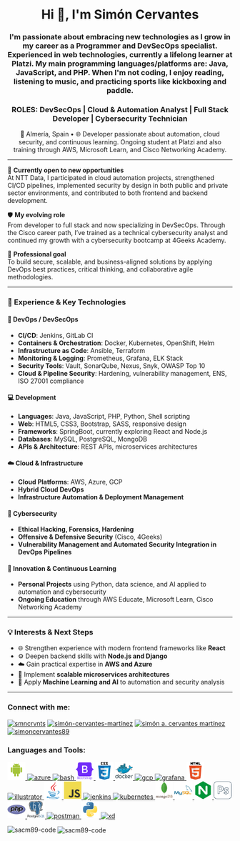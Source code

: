 <h1 align="center">Hi 👋, I'm Simón Cervantes</h1>
<h3 align="center">
I'm passionate about embracing new technologies as I grow in my career as a Programmer and DevSecOps specialist. Experienced in web technologies, currently a lifelong learner at Platzi. My main programming languages/platforms are: Java, JavaScript, and PHP. 
When I'm not coding, I enjoy reading, listening to music, and practicing sports like kickboxing and paddle.
</h3>

<h3 align="center">ROLES: DevSecOps | Cloud & Automation Analyst | Full Stack Developer | Cybersecurity Technician</h3>

<p align="center">
📍 Almería, Spain • 🌐 Developer passionate about automation, cloud security, and continuous learning. Ongoing student at Platzi and also training through AWS, Microsoft Learn, and Cisco Networking Academy.
</p>

---

🔭 **Currently open to new opportunities**  
At NTT Data, I participated in cloud automation projects, strengthened CI/CD pipelines, implemented security by design in both public and private sector environments, and contributed to both frontend and backend development.

🛡️ **My evolving role**  
From developer to full stack and now specializing in DevSecOps. Through the Cisco career path, I’ve trained as a technical cybersecurity analyst and continued my growth with a cybersecurity bootcamp at 4Geeks Academy.

🎯 **Professional goal**  
To build secure, scalable, and business-aligned solutions by applying DevOps best practices, critical thinking, and collaborative agile methodologies.


---

### 🚀 Experience & Key Technologies

#### 🧠 DevOps / DevSecOps
- **CI/CD**: Jenkins, GitLab CI  
- **Containers & Orchestration**: Docker, Kubernetes, OpenShift, Helm  
- **Infrastructure as Code**: Ansible, Terraform  
- **Monitoring & Logging**: Prometheus, Grafana, ELK Stack  
- **Security Tools**: Vault, SonarQube, Nexus, Snyk, OWASP Top 10  
- **Cloud & Pipeline Security**: Hardening, vulnerability management, ENS, ISO 27001 compliance  

#### 💻 Development
- **Languages**: Java, JavaScript, PHP, Python, Shell scripting  
- **Web**: HTML5, CSS3, Bootstrap, SASS, responsive design  
- **Frameworks**: SpringBoot, currently exploring React and Node.js  
- **Databases**: MySQL, PostgreSQL, MongoDB  
- **APIs & Architecture**: REST APIs, microservices architectures  

#### ☁️ Cloud & Infrastructure
- **Cloud Platforms**: AWS, Azure, GCP  
- **Hybrid Cloud DevOps**  
- **Infrastructure Automation & Deployment Management**  

#### 🔐 Cybersecurity
- **Ethical Hacking, Forensics, Hardening**  
- **Offensive & Defensive Security** (Cisco, 4Geeks)  
- **Vulnerability Management and Automated Security Integration in DevOps Pipelines**  

#### 🧪 Innovation & Continuous Learning
- **Personal Projects** using Python, data science, and AI applied to automation and cybersecurity  
- **Ongoing Education** through AWS Educate, Microsoft Learn, Cisco Networking Academy  

---

### 💡 Interests & Next Steps

- 🌐 Strengthen experience with modern frontend frameworks like **React**  
- ⚙️ Deepen backend skills with **Node.js and Django**  
- ☁️ Gain practical expertise in **AWS and Azure**  
- 🔄 Implement **scalable microservices architectures**  
- 🧠 Apply **Machine Learning and AI** to automation and security analysis  

---

<h3 align="left">Connect with me:</h3>
<p align="left">
<a href="https://twitter.com/smncrvnts" target="blank"><img align="center" src="https://raw.githubusercontent.com/rahuldkjain/github-profile-readme-generator/master/src/images/icons/Social/twitter.svg" alt="smncrvnts" height="30" width="40" /></a>
<a href="https://linkedin.com/in/simón-cervantes-martínez" target="blank"><img align="center" src="https://raw.githubusercontent.com/rahuldkjain/github-profile-readme-generator/master/src/images/icons/Social/linked-in-alt.svg" alt="simón-cervantes-martínez" height="30" width="40" /></a>
<a href="https://stackoverflow.com/users/simón a. cervantes martínez" target="blank"><img align="center" src="https://raw.githubusercontent.com/rahuldkjain/github-profile-readme-generator/master/src/images/icons/Social/stack-overflow.svg" alt="simón a. cervantes martínez" height="30" width="40" /></a>
<a href="https://instagram.com/simoncervantes89" target="blank"><img align="center" src="https://raw.githubusercontent.com/rahuldkjain/github-profile-readme-generator/master/src/images/icons/Social/instagram.svg" alt="simoncervantes89" height="30" width="40" /></a>
</p>

<h3 align="left">Languages and Tools:</h3>
<p align="left"> <a href="https://developer.android.com" target="_blank"> <img src="https://raw.githubusercontent.com/devicons/devicon/master/icons/android/android-original-wordmark.svg" alt="android" width="40" height="40"/> </a>  <a href="https://azure.microsoft.com/en-in/" target="_blank"> <img src="https://www.vectorlogo.zone/logos/microsoft_azure/microsoft_azure-icon.svg" alt="azure" width="40" height="40"/> </a> <a href="https://www.gnu.org/software/bash/" target="_blank"> <img src="https://www.vectorlogo.zone/logos/gnu_bash/gnu_bash-icon.svg" alt="bash" width="40" height="40"/> </a> <a href="https://getbootstrap.com" target="_blank"> <img src="https://raw.githubusercontent.com/devicons/devicon/master/icons/bootstrap/bootstrap-plain-wordmark.svg" alt="bootstrap" width="40" height="40"/> </a>  <a href="https://www.w3schools.com/css/" target="_blank"> <img src="https://raw.githubusercontent.com/devicons/devicon/master/icons/css3/css3-original-wordmark.svg" alt="css3" width="40" height="40"/> </a> <a href="https://www.docker.com/" target="_blank"> <img src="https://raw.githubusercontent.com/devicons/devicon/master/icons/docker/docker-original-wordmark.svg" alt="docker" width="40" height="40"/> </a>  <a href="https://cloud.google.com" target="_blank"> <img src="https://www.vectorlogo.zone/logos/google_cloud/google_cloud-icon.svg" alt="gcp" width="40" height="40"/> </a> <a href="https://grafana.com" target="_blank"> <img src="https://www.vectorlogo.zone/logos/grafana/grafana-icon.svg" alt="grafana" width="40" height="40"/> </a> <a href="https://www.w3.org/html/" target="_blank"> <img src="https://raw.githubusercontent.com/devicons/devicon/master/icons/html5/html5-original-wordmark.svg" alt="html5" width="40" height="40"/> </a> <a href="https://www.adobe.com/in/products/illustrator.html" target="_blank"> <img src="https://www.vectorlogo.zone/logos/adobe_illustrator/adobe_illustrator-icon.svg" alt="illustrator" width="40" height="40"/> </a> <a href="https://www.java.com" target="_blank"> <img src="https://raw.githubusercontent.com/devicons/devicon/master/icons/java/java-original.svg" alt="java" width="40" height="40"/> </a> <a href="https://developer.mozilla.org/en-US/docs/Web/JavaScript" target="_blank"> <img src="https://raw.githubusercontent.com/devicons/devicon/master/icons/javascript/javascript-original.svg" alt="javascript" width="40" height="40"/> </a> <a href="https://www.jenkins.io" target="_blank"> <img src="https://www.vectorlogo.zone/logos/jenkins/jenkins-icon.svg" alt="jenkins" width="40" height="40"/> </a> <a href="https://kubernetes.io" target="_blank"> <img src="https://www.vectorlogo.zone/logos/kubernetes/kubernetes-icon.svg" alt="kubernetes" width="40" height="40"/> </a> <a href="https://www.mongodb.com/" target="_blank"> <img src="https://raw.githubusercontent.com/devicons/devicon/master/icons/mongodb/mongodb-original-wordmark.svg" alt="mongodb" width="40" height="40"/> </a> <a href="https://www.mysql.com/" target="_blank"> <img src="https://raw.githubusercontent.com/devicons/devicon/master/icons/mysql/mysql-original-wordmark.svg" alt="mysql" width="40" height="40"/> </a> <a href="https://www.nginx.com" target="_blank"> <img src="https://raw.githubusercontent.com/devicons/devicon/master/icons/nginx/nginx-original.svg" alt="nginx" width="40" height="40"/> </a>  <a href="https://www.photoshop.com/en" target="_blank"> <img src="https://raw.githubusercontent.com/devicons/devicon/master/icons/photoshop/photoshop-line.svg" alt="photoshop" width="40" height="40"/> </a> <a href="https://www.php.net" target="_blank"> <img src="https://raw.githubusercontent.com/devicons/devicon/master/icons/php/php-original.svg" alt="php" width="40" height="40"/> </a> <a href="https://www.postgresql.org" target="_blank"> <img src="https://raw.githubusercontent.com/devicons/devicon/master/icons/postgresql/postgresql-original-wordmark.svg" alt="postgresql" width="40" height="40"/> </a> <a href="https://postman.com" target="_blank"> <img src="https://www.vectorlogo.zone/logos/getpostman/getpostman-icon.svg" alt="postman" width="40" height="40"/> </a> <a href="https://www.python.org" target="_blank"> <img src="https://raw.githubusercontent.com/devicons/devicon/master/icons/python/python-original.svg" alt="python" width="40" height="40"/> </a>      <a href="https://www.adobe.com/products/xd.html" target="_blank"> <img src="https://cdn.worldvectorlogo.com/logos/adobe-xd.svg" alt="xd" width="40" height="40"/> </a> </p>

<p><img align="left" src="https://github-readme-stats.vercel.app/api/top-langs?username=sacm89-code&show_icons=true&locale=en&layout=compact" alt="sacm89-code" /></p>

<p>&nbsp;<img align="center" src="https://github-readme-stats.vercel.app/api?username=sacm89-code&show_icons=true&locale=en" alt="sacm89-code" /></p>
